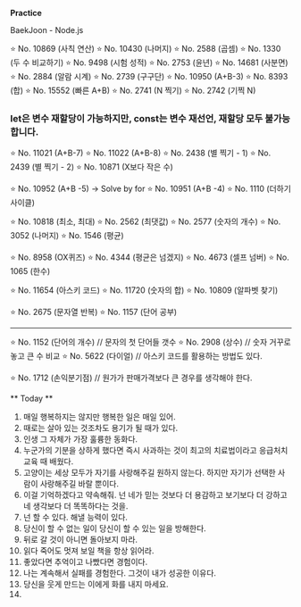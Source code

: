 **Practice**

BaekJoon - Node.js

⭐️ No. 10869 (사칙 연산)
⭐️ No. 10430 (나머지)
⭐️ No. 2588 (곱셈)
⭐️ No. 1330 (두 수 비교하기)
⭐️ No. 9498 (시험 성적)
⭐️ No. 2753 (윤년)
⭐️ No. 14681 (사분면)
⭐️ No. 2884 (알람 시계)
⭐️ No. 2739 (구구단)
⭐️ No. 10950 (A+B-3)
⭐️ No. 8393 (합)
⭐️ No. 15552 (빠른 A+B)
⭐️ No. 2741 (N 찍기)
⭐️ No. 2742 (기찍 N)

### let은 변수 재할당이 가능하지만, const는 변수 재선언, 재할당 모두 불가능합니다.

⭐️ No. 11021 (A+B-7)
⭐️ No. 11022 (A+B-8)
⭐️ No. 2438 (별 찍기 - 1)
⭐️ No. 2439 (별 찍기 - 2)
⭐️ No. 10871 (X보다 작은 수)

⭐️ No. 10952 (A+B -5) -> Solve by for
⭐️ No. 10951 (A+B -4)
⭐️ No. 1110 (더하기 사이클)

⭐️ No. 10818 (최소, 최대)
⭐️ No. 2562 (최댓값)
⭐️ No. 2577 (숫자의 개수)
⭐️ No. 3052 (나머지)
⭐️ No. 1546 (평균)

⭐️ No. 8958 (OX퀴즈)
⭐️ No. 4344 (평균은 넘겠지)
⭐️ No. 4673 (셀프 넘버)
⭐️ No. 1065 (한수)

⭐️ No. 11654 (아스키 코드)
⭐️ No. 11720 (숫자의 합)
⭐️ No. 10809 (알파벳 찾기)

⭐️ No. 2675 (문자열 반복)
⭐️ No. 1157 (단어 공부)

---

⭐️ No. 1152 (단어의 개수) // 문자의 첫 단어들 갯수
⭐️ No. 2908 (상수) // 숫자 거꾸로 놓고 큰 수 비교
⭐️ No. 5622 (다이얼) // 아스키 코드를 활용하는 방법도 있다.

⭐️ No. 1712 (손익분기점) // 원가가 판매가격보다 큰 경우를 생각해야 한다.

** Today **

1. 매일 행복하지는 않지만 행복한 일은 매일 있어.
2. 때로는 살아 있는 것조차도 용기가 될 때가 있다.
3. 인생 그 자체가 가장 훌륭한 동화다.
4. 누군가의 기분을 상하게 했다면 즉시 사과하는 것이 최고의 치료법이라고 응급처치 교육 때 배웠다.
5. 고양이는 세상 모두가 자기를 사랑해주길 원하지 않는다. 하지만 자기가 선택한 사람이 사랑해주길 바랄 뿐이다.
6. 이걸 기억하겠다고 약속해줘. 넌 네가 믿는 것보다 더 용감하고 보기보다 더 강하고 네 생각보다 더 똑똑하다는 것을.
7. 넌 할 수 있다. 해낼 능력이 있다.
8. 당신이 할 수 없는 일이 당신이 할 수 있는 일을 방해한다.
9. 뒤로 갈 것이 아니면 돌아보지 마라.
10. 읽다 죽어도 멋져 보일 책을 항상 읽어라.
11. 좋았다면 추억이고 나빴다면 경험이다.
12. 나는 계속해서 실패를 경험한다. 그것이 내가 성공한 이유다.
13. 당신을 웃게 만드는 이에게 화를 내지 마세요.
14.
